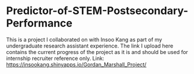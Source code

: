 # Predictor-of-STEM-Postsecondary-Performance

This is a project I collaborated on with Insoo Kang as part of my undergraduate research assistant experience. The link I upload here contains the current progress of the project as it is and should be used for internship recruiter reference only. Link: https://insookang.shinyapps.io/Gordan_Marshall_Project/
